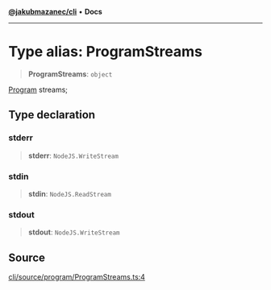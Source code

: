 [**@jakubmazanec/cli**](../README.md) • **Docs**

---

# Type alias: ProgramStreams

> **ProgramStreams**: `object`

[Program](../classes/Program.md) streams;

## Type declaration

### stderr

> **stderr**: `NodeJS.WriteStream`

### stdin

> **stdin**: `NodeJS.ReadStream`

### stdout

> **stdout**: `NodeJS.WriteStream`

## Source

[cli/source/program/ProgramStreams.ts:4](https://github.com/jakubmazanec/js-tools/blob/d8fb2f4f9576baa170e480eea0b247af3afdcd86/packages/cli/source/program/ProgramStreams.ts#L4)
